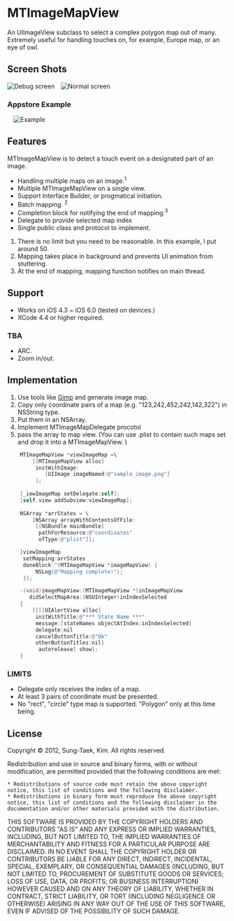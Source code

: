 # MTImageMapView

An UIImageView subclass to select a complex polygon map out of many.<br/>
Extremely useful for handling touches on, for example, Europe map, or an eye of owl.


## Screen Shots
<img 
src="http://blog.colorfulglue.com/wp-content/uploads/2012/10/debug.png" alt="Debug screen" title="Debug screen" style="float:left;display:block;">
<img src="http://blog.colorfulglue.com/wp-content/uploads/2012/10/normal.png" alt="Normal screen" title="Normal screen" style="float:left;display:block;margin-left:1em;">
<br/>

### Appstore Example
<img src="http://a1.mzstatic.com/us/r1000/085/Purple/v4/fe/12/1a/fe121a75-6750-4b12-78a4-49a7dba40d77/mzl.imsprsjs.320x480-75.jpg" alt="Example" title="Example" style="float:left;display:block;margin-left:1em;">
<br/>

## Features

MTImageMapView is to detect a touch event on a designated part of an image.

- Handling multiple maps on an image.<sup>1</sup> 
- Multiple MTImageMapView on a single view.
- Support Interface Builder, or progmatical initiation.
- Batch mapping. <sup>2</sup> 
- Completion block for notifying the end of mapping.<sup>3</sup> 
- Delegate to provide selected map index
- Single public class and protocol to implement.

<ol>
	<li>There is no limit but you need to be reasonable. In this example, I put around 50.</li>
	<li>Mapping takes place in background and prevents UI animation from stuttering.</li>
	<li>At the end of mapping, mapping function notifies on main thread.</li>
</ol>

## Support

- Works on iOS 4.3 ~ iOS 6.0 (tested on devices.)
- XCode 4.4 or higher required.

### TBA
- ARC.
- Zoom in/out.

## Implementation
1. Use tools like [Gimp](http://www.gimp.org/) and generate image map.
2. Copy only coordinate pairs of a map (e.g. "123,242,452,242,142,322") in NSString type.
3. Put them in an NSArray.
4. Implement MTImageMapDelegate procotol
5. pass the array to map view.
   (You can use .plist to contain such maps set and drop it into a MTImageMapView. )

```objective-c
    MTImageMapView *viewImageMap =\
        [[MTImageMapView alloc]
         initWithImage:
            [UIImage imageNamed:@"sample_image.png"]
         ];
    
    [_iewImageMap setDelegate:self];
    [self.view addSubview:viewImageMap];
    
    NSArray *arrStates = \
        [NSArray arrayWithContentsOfFile:
         [[NSBundle mainBundle]
          pathForResource:@"coordinates"
          ofType:@"plist"]];

    [viewImageMap
     setMapping:arrStates
     doneBlock:^(MTImageMapView *imageMapView) {
         NSLog(@"Mapping complete!");
     }];
```

```objective-c
	-(void)imageMapView:(MTImageMapView *)inImageMapView
	   didSelectMapArea:(NSUInteger)inIndexSelected
	{
	    [[[[UIAlertView alloc]
	     initWithTitle:@"*** State Name ***"
	     message:[stateNames objectAtIndex:inIndexSelected]
	     delegate:nil
	     cancelButtonTitle:@"Ok"
	     otherButtonTitles:nil]
	      autorelease] show];
	}
```
### LIMITS
- Delegate only receives the index of a map.
- At least 3 pairs of coordinate must be presented.
- No "rect", "circle" type map is supported. "Polygon" only at this time being.


## License
Copyright © 2012, Sung-Taek, Kim. All rights reserved.

Redistribution and use in source and binary forms, with or without modification, are permitted provided that the following conditions are met:

<pre><code>* Redistributions of source code must retain the above copyright notice, this list of conditions and the following disclaimer.
* Redistributions in binary form must reproduce the above copyright notice, this list of conditions and the following disclaimer in the documentation and/or other materials provided with the distribution.
</code></pre>

THIS SOFTWARE IS PROVIDED BY THE COPYRIGHT HOLDERS AND CONTRIBUTORS "AS IS" AND ANY EXPRESS OR IMPLIED WARRANTIES, INCLUDING, BUT NOT LIMITED TO, THE IMPLIED WARRANTIES OF MERCHANTABILITY AND FITNESS FOR A PARTICULAR PURPOSE ARE DISCLAIMED. IN NO EVENT SHALL THE COPYRIGHT HOLDER OR CONTRIBUTORS BE LIABLE FOR ANY DIRECT, INDIRECT, INCIDENTAL, SPECIAL, EXEMPLARY, OR CONSEQUENTIAL DAMAGES (INCLUDING, BUT NOT LIMITED TO, PROCUREMENT OF SUBSTITUTE GOODS OR SERVICES; LOSS OF USE, DATA, OR PROFITS; OR BUSINESS INTERRUPTION) HOWEVER CAUSED AND ON ANY THEORY OF LIABILITY, WHETHER IN CONTRACT, STRICT LIABILITY, OR TORT (INCLUDING NEGLIGENCE OR OTHERWISE) ARISING IN ANY WAY OUT OF THE USE OF THIS SOFTWARE, EVEN IF ADVISED OF THE POSSIBILITY OF SUCH DAMAGE.